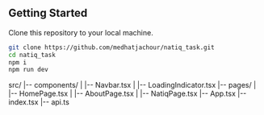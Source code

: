 ## Getting Started

Clone this repository to your local machine.


```bash
git clone https://github.com/medhatjachour/natiq_task.git
cd natiq_task
npm i 
npm run dev
```

src/
|-- components/
|   |-- Navbar.tsx
|   |-- LoadingIndicator.tsx
|-- pages/
|   |-- HomePage.tsx
|   |-- AboutPage.tsx
|   |-- NatiqPage.tsx
|-- App.tsx
|-- index.tsx
|-- api.ts

